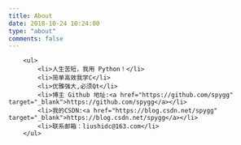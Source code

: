```yaml
---
title: About
date: 2018-10-24 10:24:00
type: "about"
comments: false
---
```


        <ul>
            <li>人生苦短，我用 Python！</li>
            <li>简单高效我学C</li>
            <li>优雅强大,必须Qt</li>
            <li>博主 Github 地址:<a href="https://github.com/spygg" target="_blank">https://github.com/spygg</a></li>
            <li>我的CSDN:<a href="https://blog.csdn.net/spygg" target="_blank">https://blog.csdn.net/spygg</a></li>
            <li>联系邮箱：liushidc@163.com</li>
        </ul>
